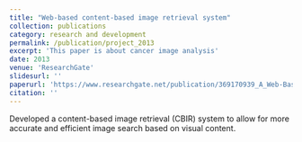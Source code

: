 ```yaml
---
title: "Web-based content-based image retrieval system"
collection: publications
category: research and development
permalink: /publication/project_2013
excerpt: 'This paper is about cancer image analysis'
date: 2013
venue: 'ResearchGate'
slidesurl: ''
paperurl: 'https://www.researchgate.net/publication/369170939_A_Web-Based_Content-Based_Image_Retrieval_System'
citation: ''
---
```


Developed a content-based image retrieval (CBIR) system to allow for more accurate and efficient image search based on visual content. 